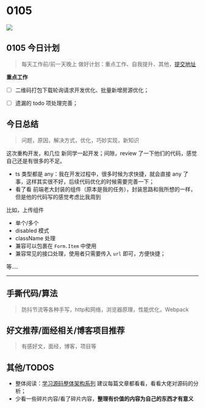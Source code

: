
# 0105

![](http://h2.ioliu.cn/bing/CasteldelMonte_ZH-CN4436589634_1920x1080.jpg)


## 0105 今日计划
> 每天工作前/前一天晚上 做好计划：重点工作、自我提升、其他，[提交地址](https://github.com/cuixiaorui/study-every-day/issues)

**重点工作**

- [ ] 二维码打包下载轮询请求开发优化、批量新增房源优化；
- [ ] 遗漏的 todo 项处理完善；


## 今日总结
> 问题，原因，解决方式，优化，巧妙实现，新知识

这次重构开发，和几位 新同学一起开发；间隙，review 了一下他们的代码，感觉自己还是有很多的不足。

- ts 类型都是 any：我在开发过程中，很多时候为求快捷，就会直接 any 了事，这样其实很不好，后续代码优化的时候需要完善一下；
- 看了看 前端老大封装的组件（原本是我的任务），封装思路和我所想的一样，但是他的代码写的感觉考虑比我周到

比如，上传组件

- 单个/多个
- disabled 模式
- className 处理
- 兼容可以包裹在 `Form.Item` 中使用
- 兼容常见的接口处理，使用者只需要传入 `url` 即可，方便快捷；

等....

---



## 手撕代码/算法
> 防抖节流等各种手写，http和网络，浏览器原理，性能优化，Webpack


## 好文推荐/面经相关/博客项目推荐
> 有感好文，面经，博客，项目等


## 其他/TODOS

- 整体阅读：[学习源码整体架构系列](https://juejin.cn/column/6960551178908205093) 建议每篇文章都看看，看看大佬对源码的分析；
- 少看一些碎片内容/看了碎片内容，**整理有价值的内容为自己的东西才有意义**